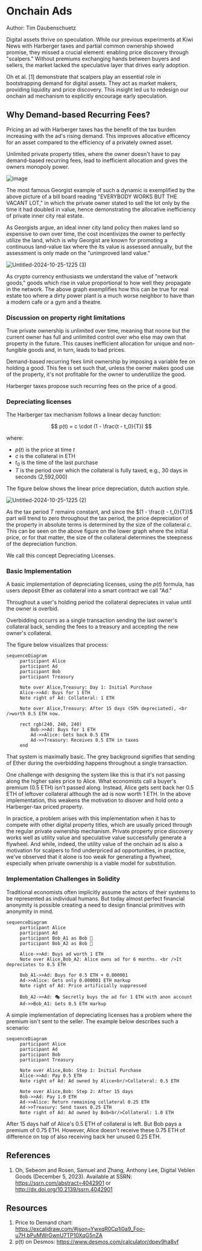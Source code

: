 # Onchain Ads

Author: Tim Daubenschuetz

Digital assets thrive on speculation. While our previous experiments at Kiwi
News with Harberger taxes and partial common ownership showed promise, they
missed a crucial element: enabling price discovery through "scalpers." Without
premiums exchanging hands between buyers and sellers, the market lacked the
speculative layer that drives early adoption.

Oh et al. [1] demonstrate that scalpers play an essential role in bootstrapping
demand for digital assets. They act as market makers, providing liquidity and
price discovery. This insight led us to redesign our onchain ad mechanism to
explicitly encourage early speculation.

## Why Demand-based Recurring Fees?

Pricing an ad with Harberger taxes has the benefit of the tax burden increasing
with the ad's rising demand. This improves allocative efficency for an asset
compared to the efficiency of a privately owned asset.

Unlimited private property titles, where the owner doesn't have to pay
demand-based recurring fees, lead to inefficient allocation and gives the
owners monopoly power. 

![image](https://github.com/user-attachments/assets/aec18551-cf40-4358-bc45-dd4facf84f1c)


The most famous Georgist example of such a dynamic is exemplified by the above
picture of a bill board reading "EVERYBODY WORKS BUT THE VACANT LOT," in which
the private owner stated to sell the lot only by the time it had doubled in
value, hence demonstrating the allocative inefficiency of private inner city
real estate.

As Georgists argue, an ideal inner city land policy then makes land so
expensive to own over time, the cost incentivizes the owner to perfectly
utilize the land, which is why Georgist are known for promoting a continuous
land-value tax where the its value is assessed annually, but the assessment is
only made on the "unimproved land value."

![Untitled-2024-10-25-1225 (3)](https://github.com/user-attachments/assets/3f663633-afdc-4581-b643-0570924c88a0)

As crypto currency enthusiasts we understand the value of "network goods,"
goods which rise in value proportional to how well they propagate in the
network. The above graph exemplifies how this can be true for real estate too
where a dirty power plant is a much worse neighbor to have than a modern cafe
or a gym and a theatre.

### Discussion on property right limitations

True private ownership is unlimited over time, meaning that noone but the
current owner has full and unlimited control over who else may own that
property in the future. This causes inefficient allocation for unique and
non-fungible goods and, in turn, leads to bad prices.

Demand-based recurring fees limit ownership by imposing a variable fee on
holding a good. This fee is set such that, unless the owner makes good use of
the property, it's not profitable for the owner to underutilize the good.

Harberger taxes propose such recurring fees on the price of a good.

### Depreciating licenses

The Harberger tax mechanism follows a linear decay function:

$$
p(t) = c \cdot (1 - \frac{t - t_0}{T})
$$

where:
- $p(t)$ is the price at time $t$
- $c$ is the collateral in ETH
- $t_0$ is the time of the last purchase
- $T$ is the period over which the collateral is fully taxed, e.g., 30 days in
  seconds (2,592,000)

The figure below shows the linear price depreciation, dutch auction style.

![Untitled-2024-10-25-1225 (2)](https://github.com/user-attachments/assets/20eaeb82-6248-4230-82d1-c35e08530460)

As the tax period $T$ remains constant, and since the $(1 - \frac{t - t_0}{T})$
part will trend to zero throughout the tax period, the price depreciation of
the property in absolute terms is determined by the size of the collateral $c$.
This can be seen on the above figure on the lower graph where the initial price,
or for that matter, the size of the collateral determines the steepness of the
depreciation function.

We call this concept Depreciating Licenses.

### Basic Implementation

A basic implementation of depreciating licenses, using the $p(t)$ formula, has
users deposit Ether as collateral into a smart contract we call "Ad."

Throughout a user's holding period the collateral depreciates in value until
the owner is overbid.

Overbidding occurrs as a single transaction sending the last owner's collateral
back, sending the fees to a treasury and accepting the new owner's collateral.

The figure below visualizes that process:

```mermaid
sequenceDiagram
     participant Alice
     participant Ad
     participant Bob
     participant Treasury                                                          

     Note over Alice,Treasury: Day 1: Initial Purchase
     Alice->>Ad: Buys for 1 ETH
     Note right of Ad: Collateral: 1 ETH

     Note over Alice,Treasury: After 15 days (50% depreciated), <br />worth 0.5 ETH now.

     rect rgb(240, 240, 240)
         Bob->>Ad: Buys for 1 ETH
         Ad->>Alice: Gets back 0.5 ETH
         Ad->>Treasury: Receives 0.5 ETH in taxes
     end
```

That system is maximally basic. The grey background signifies that sending of
Ether during the overbidding happens throughout a single transaction.

One challenge with designing the system like this is that it's not passing
along the higher sales price to Alice. What economists call a buyer's premium
(0.5 ETH) isn't passed along. Instead, Alice gets sent back her 0.5 ETH of
leftover collateral although the ad is now worth 1 ETH. In the above
implementation, this weakens the motivation to disover and hold onto a
Harberger-tax priced property.

In practice, a problem arises with this implementation when it has to compete
with other digital property titles, which are usually priced through the
regular private ownership mechanism. Private property price discovery works
well as utility value and speculative value successfully generate a flywheel.
And while, indeed, the utility value of the onchain ad is also a motivation for
scalpers to find underpriced ad opportunities, in practice, we've observed that
it alone is too weak for generating a flywheel, especially when private
ownership is a viable model for substitution.

### Implementation Challenges in Solidity

Traditional economists often implicitly assume the actors of their systems to
be represented as individual humans. But today almost perfect financial
anonymity is possible creating a need to design financial primitives with
anonymity in mind.

```mermaid
sequenceDiagram
     participant Alice
     participant Ad
     participant Bob_A1 as Bob 👨
     participant Bob_A2 as Bob 🥷
     
     Alice->>Ad: Buys ad worth 1 ETH
     Note over Alice,Bob_A2: Alice owns ad for 6 months. <br />It depreciates to 0.5 ETH

     Bob_A1->>Ad: Buys for 0.5 ETH + 0.000001
     Ad->>Alice: Gets only 0.000001 ETH markup
     Note right of Ad: Price artificially suppressed

     Bob_A2->>Ad: 🎭 Secretly buys the ad for 1 ETH with anon account
     Ad->>Bob_A1: Gets 0.5 ETH markup
```

A simple implementation of depreciating licenses has a problem where the
premium isn't sent to the seller. The example below describes such a 
scenario:

```mermaid
sequenceDiagram
     participant Alice
     participant Ad
     participant Bob
     participant Treasury

     Note over Alice,Bob: Step 1: Initial Purchase
     Alice->>Ad: Pay 0.5 ETH
     Note right of Ad: Ad owned by Alice<br/>Collateral: 0.5 ETH

     Note over Alice,Bob: Step 2: After 15 days
     Bob->>Ad: Pay 1.0 ETH
     Ad->>Alice: Return remaining collateral 0.25 ETH
     Ad->>Treasury: Send taxes 0.25 ETH
     Note right of Ad: Ad owned by Bob<br/>Collateral: 1.0 ETH
```

After 15 days half of Alice's 0.5 ETH of collateral is left. But Bob
pays a  premium of 0.75 ETH. However, Alice doesn't receive these 0.75 ETH
of difference on top of also receiving back her unused 0.25 ETH.


## References 

1. Oh, Sebeom and Rosen, Samuel and Zhang, Anthony Lee, Digital Veblen Goods
   (December 5, 2023). Available at SSRN: https://ssrn.com/abstract=4042901 or
   http://dx.doi.org/10.2139/ssrn.4042901

## Resources

1. Price to Demand chart: https://excalidraw.com/#json=YwxqR0Cp1i0a9_Foo-u7H,bPuMWrGwnU7TP10XqG5nZA
2. p(t) on Desmos: https://www.desmos.com/calculator/dpev9ha8vf

